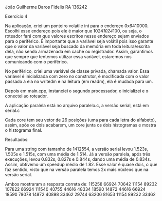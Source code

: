 João Guilherme Daros Fidelis
RA 136242

Exercício 4

Na aplicação, criei um ponteiro volatile int para o endereço 0x6410000. Escolhi esse endereço pois ele é maior que 1024*1024*100, ou seja, o roteador fará com que valores escritos nesse endereço sejam enviados para o periférico.
É importante que a variável seja volátil pois isso garante que o valor da variável seja buscado da memória em toda leitura/escrita dela, não sendo armazenada em cache ou registrador. Assim, garantimos que sempre que tentemos utilizar essa variável, estaremos nos comunicando com o periférico.

No periférico, criei uma variável de classe privada, chamada valor. Essa variável é inicializada com zero no construtor, é modificada com o valor passado a ela no writedm e na leitura (em readm), ela é mudada para um.

Depois em main.cpp, instanciei o segundo processador, o inicializei e o conectei ao roteador.

A aplicação paralela está no arquivo paralelo.c, a versão serial, está em serial.c

Cada core tem seu vetor de 26 posições (uma para cada letra do alfabeto), assim, após os dois acabarem, um core junta os dois histogramas e mostra o histograma final.

Resultados:

Para uma string com tamanho de 1412554, a versão serial levou 1.523s, 1.505s e 1.515s, com uma média de 1.514. Já a versão paralela, após três execuções, levou 0.832s, 0.827s e 0.844s, dando uma média de 0.834s.
Assim, obtivemo um speedup médio de 1.82. Esse valor é quase dois, o que faz sentido, visto que na versão paralela temos 2x mais núcleos que na versão serial.

Ambos mostraram a resposta correta de:
115258 66924 70642 11154 89232 107822 66924 111540 40755 44616 48334 18590 14872 44616 66924 18590 78078 14872 40898 33462 29744 63206 81653 11154 89232 33462



